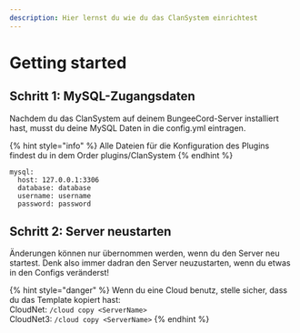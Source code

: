 ```yaml
---
description: Hier lernst du wie du das ClanSystem einrichtest
---
```


# Getting started

## Schritt 1: MySQL-Zugangsdaten

Nachdem du das ClanSystem auf deinem BungeeCord-Server installiert hast, musst du deine MySQL Daten in die config.yml eintragen.

{% hint style="info" %}
Alle Dateien für die Konfiguration des Plugins findest du in dem Order plugins/ClanSystem
{% endhint %}

```text
mysql:
  host: 127.0.0.1:3306
  database: database
  username: username
  password: password
```

## Schritt 2: Server neustarten

Änderungen können nur übernommen werden, wenn du den Server neu startest. Denk also immer dadran den Server neuzustarten, wenn du etwas in den Configs veränderst!

{% hint style="danger" %}
Wenn du eine Cloud benutz, stelle sicher, dass du das Template kopiert hast:  
CloudNet: `/cloud copy <ServerName>`  
CloudNet3: `/cloud copy <ServerName>`
{% endhint %}

